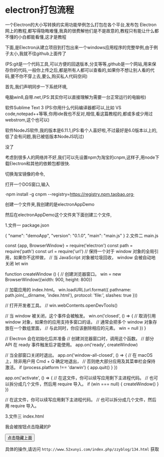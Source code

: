# electron打包流程

一个Electron的大小写转换的实用功能举例怎么打包在各个平台,发布包
Electron网上的教程,都写得隐晦难懂,我真的很费解他们是不是故意的,教程只有能让什么都不懂的小白都能看懂,这才是教程

下面,是Electron从建立项目到打包出来一个windows应用程序的完整举例,由于例子太小,我就不往github上面传了

(PS:git是一个代码工具,可以方便的回退版本,分支等等,github是一个网站,用来保存你的代码,一般你上传之后,都是所有人都可以查看的,如果你不想让别人看的代码,要不你不穿上去,要么,购买私人代码空间)

首先,我们声明同步一下系统环境,

电脑win8,自带.net,(PS:其实你可以直接理解为需要一台正常运行的电脑啦)

软件Sublime Text 3  (PS:你用什么代码编译器都可以,比如 VS code,notepad++等等,你用ide我也不反对,相信,看这篇教程的,都或多或少用过webstrom,这个也可以)

软件NodeJS软件,我的版本是6.11.1,(PS:看个人喜好啦,不过最好是6.0版本以上的,低了会有问题,我已被低版本NodeJS坑过)

没了

考虑到很多人的网络并不好,我们可以先设置npm为淘宝的cnpm,这样子,用node下载Electron和其他的依赖包都很快.

切换淘宝镜像的命令,

打开一个DOS窗口,输入

·npm install -g cnpm --registry=https://registry.npm.taobao.org·

创建一个文件夹,我创建的是electronAppDemo

然后在electronAppDemo这个文件夹下面创建三个文件,

1.文件一    package.json

 {
 "name": "demoApp",
 "version": "0.1.0",
 "main": "main.js"
}
2.文件二 main.js

 const {app, BrowserWindow} = require('electron')
const path = require('path')
const url = require('url')
// 保持一个对于 window 对象的全局引用，如果你不这样做，
// 当 JavaScript 对象被垃圾回收， window 会被自动地关闭
let win

function createWindow () {
// 创建浏览器窗口。
win = new BrowserWindow({width: 900, height: 800})

// 加载应用的 index.html。
win.loadURL(url.format({
pathname: path.join(__dirname, 'index.html'),
protocol: 'file:',
slashes: true
}))

// 打开开发者工具。
// win.webContents.openDevTools()

// 当 window 被关闭，这个事件会被触发。
win.on('closed', () => {
// 取消引用 window 对象，如果你的应用支持多窗口的话，
// 通常会把多个 window 对象存放在一个数组里面，
// 与此同时，你应该删除相应的元素。
win = null
})
}

// Electron 会在初始化后并准备
// 创建浏览器窗口时，调用这个函数。
// 部分 API 在 ready 事件触发后才能使用。
app.on('ready', createWindow)

// 当全部窗口关闭时退出。
app.on('window-all-closed', () => {
// 在 macOS 上，除非用户用 Cmd + Q 确定地退出，
// 否则绝大部分应用及其菜单栏会保持激活。
if (process.platform !== 'darwin') {
app.quit()
}
})

app.on('activate', () => {
// 在这文件，你可以续写应用剩下主进程代码。
// 也可以拆分成几个文件，然后用 require 导入。
if (win === null) {
createWindow()
}
})

// 在这文件，你可以续写应用剩下主进程代码。
// 也可以拆分成几个文件，然后用 require 导入。

3.文件三 index.html 

 <!DOCTYPE html>
<html lang="en">
<head>
 <meta charset="UTF-8">
 <title>我是窗口显示的标题</title>
</head>
<body>
 <div>

<p>我会被按钮点击隐藏的P</p>
 <button>点击隐藏上面</button>

</div>
 <script>
 var p = document.getElementsByTagName("p")[0];
 var btn = document.getElementsByTagName("button")[0];
 btn.onclick = toggleP;
 var nextP = document.createElement("p");
 btn.parentNode.appendChild(nextP);
 var pText = p.innerText;
 function toggleP () {
 var that = this;

if("" !== p.innerText){
 p.innerHTML = "";
 
 nextP.innerHTML = "小提示:再次点击,P就会出现哦"; 
 
 }else {
 p.innerHTML = pText;
 nextP.innerHTML = ""; 
 }
 
 }
 </script>
</body>
</html>

具体的操作,请访问 
`http://www.52xunyi.com/index.php/zzyblog/134.html` 
获取
